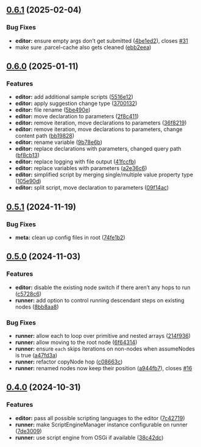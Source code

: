 ## [0.6.1](https://github.com/swisscom/JCR-Hopper/compare/v0.6.0...v0.6.1) (2025-02-04)


### Bug Fixes

* **editor:** ensure empty args don’t get submitted ([4be1ed2](https://github.com/swisscom/JCR-Hopper/commit/4be1ed2204a08fbea8322c283db29ec364247050)), closes [#31](https://github.com/swisscom/JCR-Hopper/issues/31)
* make sure .parcel-cache also gets cleaned ([ebb2eea](https://github.com/swisscom/JCR-Hopper/commit/ebb2eea28ffa5c98974ddab0b4d5aed8182a018c))

## [0.6.0](https://github.com/swisscom/JCR-Hopper/compare/v0.5.1...v0.6.0) (2025-01-11)


### Features

* **editor:** add additional sample scripts ([5516e12](https://github.com/swisscom/JCR-Hopper/commit/5516e12ea61052cf72e695f5866467070186bc44))
* **editor:** apply suggestion change type ([3700132](https://github.com/swisscom/JCR-Hopper/commit/3700132324da341cced4ef9b74075b780e8fc494))
* **editor:** file rename ([5be490e](https://github.com/swisscom/JCR-Hopper/commit/5be490ef2caba81bf1abaeb7181b9e5a868ac209))
* **editor:** move declaration to parameters ([2f8c411](https://github.com/swisscom/JCR-Hopper/commit/2f8c4117464c5115d8de18ab4c85f0fcbe0a9ee3))
* **editor:** remove iteration, move declarations to parameters ([36f8219](https://github.com/swisscom/JCR-Hopper/commit/36f8219502bc86e71c8d8cef4096107bb5cda028))
* **editor:** remove iteration, move declarations to parameters, change content path ([bb19828](https://github.com/swisscom/JCR-Hopper/commit/bb1982853f975221b2e88e88e5a7f7577a3a878b))
* **editor:** rename variable ([9b78e6b](https://github.com/swisscom/JCR-Hopper/commit/9b78e6b81dd12db8be0e39a7e474dea0306e5099))
* **editor:** replace declarations with parameters, changed query path ([bf8cb13](https://github.com/swisscom/JCR-Hopper/commit/bf8cb13049b827e8d906ac142211368296e26c68))
* **editor:** replace logging with file output ([41fccfb](https://github.com/swisscom/JCR-Hopper/commit/41fccfb3506e8eddb797255bb737b3f87d8bcd93))
* **editor:** replace variables with parameters ([a2e36c6](https://github.com/swisscom/JCR-Hopper/commit/a2e36c68b3a27bcccd9874481ff218bd493f1ffc))
* **editor:** simplified script by merging single/multiple value property type ([105e90d](https://github.com/swisscom/JCR-Hopper/commit/105e90d6ac0f582cbc7a7a459e8c756f03711bb2))
* **editor:** split script, move declaration to parameters ([09f14ac](https://github.com/swisscom/JCR-Hopper/commit/09f14acf8ff43475365a8fa7be4ada472ed32a2d))

## [0.5.1](https://github.com/swisscom/JCR-Hopper/compare/v0.5.0...v0.5.1) (2024-11-19)


### Bug Fixes

* **meta:** clean up config files in root ([74fe1b2](https://github.com/swisscom/JCR-Hopper/commit/74fe1b2a37a36e59d6eb368d5d23a594fe643c9e))

## [0.5.0](https://github.com/swisscom/JCR-Hopper/compare/v0.4.0...v0.5.0) (2024-11-03)


### Features

* **editor:** disable the existing node switch if there aren’t any hops to run ([c5728c6](https://github.com/swisscom/JCR-Hopper/commit/c5728c618b2ae8b14933fc4def5db179c9bba02e))
* **runner:** add option to control running descendant steps on existing nodes ([8bb8aa8](https://github.com/swisscom/JCR-Hopper/commit/8bb8aa8240ee169e7f84f0233ae3131b95f7a9f5))


### Bug Fixes

* **runner:** allow each to loop over primitive and nested arrays ([214f936](https://github.com/swisscom/JCR-Hopper/commit/214f936676915937872ac3eb7756f75cb60c3f8e))
* **runner:** allow moving to the root node ([6f64314](https://github.com/swisscom/JCR-Hopper/commit/6f64314e2a9bfc0d7c5ba5e226336b20ac431547))
* **runner:** ensure `each` skips iterations on non-nodes when assumeNodes is true ([a47fd3a](https://github.com/swisscom/JCR-Hopper/commit/a47fd3a83a6103878bd0628313befc490856c574))
* **runner:** refactor copyNode hop ([c08663c](https://github.com/swisscom/JCR-Hopper/commit/c08663c8e96805a5095fac8971f4350dd53a72e9))
* **runner:** renamed nodes now keep their position ([a944fb7](https://github.com/swisscom/JCR-Hopper/commit/a944fb75ccf978c6abf6277b42c9e79eaf3fbcf1)), closes [#16](https://github.com/swisscom/JCR-Hopper/issues/16)

## [0.4.0](https://github.com/swisscom/JCR-Hopper/compare/v0.3.0...v0.4.0) (2024-10-31)


### Features

* **editor:** pass all possible scripting languages to the editor ([7c42719](https://github.com/swisscom/JCR-Hopper/commit/7c427196c8c1c9985a0e14e3e9355eedab07b32c))
* **runner:** make ScriptEngineManager instance configurable on runner ([7de3009](https://github.com/swisscom/JCR-Hopper/commit/7de3009ecf09d5a3467ac341300056065e1aa85e))
* **runner:** use script engine from OSGi if available ([38c42dc](https://github.com/swisscom/JCR-Hopper/commit/38c42dcde6752a1b914a6b7888b44e97370dc2c0))

